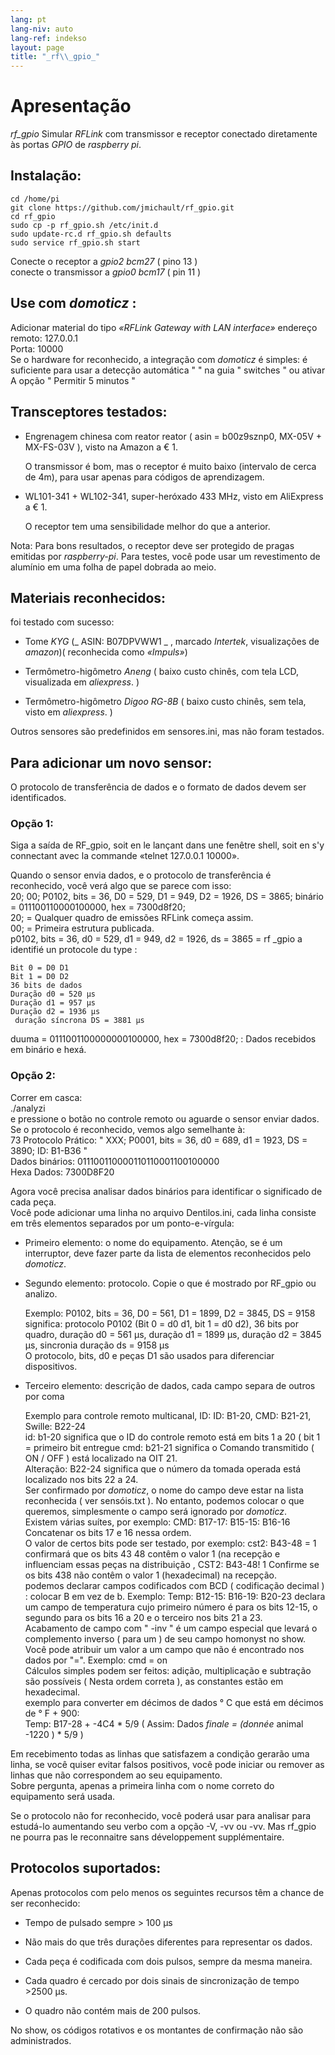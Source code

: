 ```yaml
---
lang: pt
lang-niv: auto
lang-ref: indekso
layout: page
title: "_rf\\_gpio_"
---
```


# Apresentação
 _rf\_gpio_   Simular   _RFLink_   com transmissor e receptor conectado diretamente às portas   _GPIO_   de   _raspberry pi_.  


## Instalação:

```
cd /home/pi
git clone https://github.com/jmichault/rf_gpio.git
cd rf_gpio  
sudo cp -p rf_gpio.sh /etc/init.d  
sudo update-rc.d rf_gpio.sh defaults  
sudo service rf_gpio.sh start  
```

Conecte o receptor a   _gpio2 bcm27_   (  pino 13  )    
 conecte o transmissor a   _gpio0 bcm17_   (  pin 11  )    

## Use com   _domoticz_ :
Adicionar material do tipo  _«RFLink Gateway with LAN interface»_ 
 	 endereço remoto: 127.0.0.1   
	 Porta: 10000    
 Se o hardware for reconhecido, a integração com   _domoticz_   é simples: é suficiente para usar a detecção automática  " " na guia  " switches " ou ativar A opção  " Permitir 5 minutos "    

## Transceptores testados:
* Engrenagem chinesa com reator reator  ( asin = b00z9sznp0, MX-05V + MX-FS-03V ), visto na Amazon a € 1.   


	O transmissor é bom, mas o receptor é muito baixo (intervalo de cerca de 4m), para usar apenas para códigos de aprendizagem.  
* WL101-341 + WL102-341, super-heróxado 433 MHz, visto em AliExpress a € 1.  


	 O receptor tem uma sensibilidade melhor do que a anterior.    
	
Nota: Para bons resultados, o receptor deve ser protegido de pragas emitidas por  _raspberry-pi_. Para testes, você pode usar um revestimento de alumínio em uma folha de papel dobrada ao meio. 

## Materiais reconhecidos:
foi testado com sucesso:   
* Tome   _KYG_   (_  ASIN: B07DPVWW1  _ , marcado   _Intertek_, visualizações de   _amazon_)(  reconhecida como   _«Impuls»_)    


* Termômetro-higômetro   _Aneng_   (   baixo custo chinês, com tela LCD, visualizada em   _aliexpress_.  )    


* Termômetro-higômetro   _Digoo RG-8B_   (   baixo custo chinês, sem tela, visto em   _aliexpress_.  )    



Outros sensores são predefinidos em sensores.ini, mas não foram testados.  

## Para adicionar um novo sensor:
O protocolo de transferência de dados e o formato de dados devem ser identificados.  
### Opção 1:
Siga a saída de RF_gpio, soit en le lançant dans une fenêtre shell, soit en s'y connectant avec la commande «telnet 127.0.0.1 10000».  
  
  
Quando o sensor envia dados, e o protocolo de transferência é reconhecido, você verá algo que se parece com isso:   
20; 00; P0102, bits = 36, D0 = 529, D1 = 949, D2 = 1926, DS = 3865; binário = 011100110000100000, hex = 7300d8f20;  
  20; = Qualquer quadro de emissões RFLink começa assim.  
    00; = Primeira estrutura publicada.    
 p0102, bits = 36, d0 = 529, d1 = 949, d2 = 1926, ds = 3865 = rf  _gpio a identifié un protocole du type :  
  
  
	Bit 0 = D0 D1  
	Bit 1 = D0 D2  
	36 bits de dados  
	Duração d0 = 520 μs  
	Duração d1 = 957 μs  
	Duração d2 = 1936 μs  
	 duração síncrona DS = 3881 μs    
 duuma = 0111001100000000100000, hex = 7300d8f20; : Dados recebidos em binário e hexá.   

### Opção 2:
Correr em casca:   
./analyzi  
e pressione o botão no controle remoto ou aguarde o sensor enviar dados. Se o protocolo é reconhecido, vemos algo semelhante à:   
   73 Protocolo Prático:   " XXX; P0001, bits = 36, d0 = 689, d1 = 1923, DS = 3890; ID: B1-B36  "    
 Dados binários: 011100110000110110001100100000    
 Hexa Dados: 7300D8F20    


Agora você precisa analisar dados binários para identificar o significado de cada peça.  
Você pode adicionar uma linha no arquivo Dentilos.ini, cada linha consiste em três elementos separados por um ponto-e-vírgula:   
* Primeiro elemento: o nome do equipamento. Atenção, se é um interruptor, deve fazer parte da lista de elementos reconhecidos pelo   _domoticz_.    


* Segundo elemento: protocolo. Copie o que é mostrado por RF_gpio ou analizo.  
    

    

	Exemplo: P0102, bits = 36, D0 = 561, D1 = 1899, D2 = 3845, DS = 9158  
		significa: protocolo P0102 (Bit 0 = d0 d1, bit 1 = d0 d2), 36 bits por quadro, duração d0 = 561 μs, duração d1 = 1899 μs, duração d2 = 3845 μs, sincronia duração ds = 9158 μs  
	 	 O protocolo, bits, d0 e peças D1 são usados para diferenciar dispositivos.   
* Terceiro elemento: descrição de dados, cada campo separa de outros por coma  


	Exemplo para controle remoto multicanal, ID: ID: B1-20, CMD: B21-21, Swille: B22-24  
	 	 id: b1-20 significa que o ID do controle remoto está em bits 1 a 20  ( bit 1 = primeiro bit entregue 
 	  	 cmd: b21-21 significa o Comando transmitido   (  ON / OFF  )   está localizado na OIT 21.    
 	  	 Alteração: B22-24 significa que o número da tomada operada está localizado nos bits 22 a 24.    
 	 Ser confirmado por   _domoticz_, o nome do campo deve estar na lista reconhecida   (  ver sensóis.txt  ). No entanto, podemos colocar o que queremos, simplesmente o campo será ignorado por   _domoticz_.    
 	 Existem várias suítes, por exemplo: CMD: B17-17: B15-15: B16-16 Concatenar os bits 17 e 16 nessa ordem.   
	O valor de certos bits pode ser testado, por exemplo: cst2: B43-48 = 1 confirmará que os bits 43 48 contêm o valor 1 (na recepção e influenciam essas peças na distribuição , CST2: B43-48! 1 Confirme se os bits 438 não contêm o valor 1 (hexadecimal) na recepção.  
	 podemos declarar campos codificados com BCD   (  codificação decimal  ) : colocar B em vez de b. Exemplo: Temp: B12-15: B16-19: B20-23 declara um campo de temperatura cujo primeiro número é para os bits 12-15, o segundo para os bits 16 a 20 e o terceiro nos bits 21 a 23.    
 	 Acabamento de campo com  " -inv " é um campo especial que levará o complemento inverso  ( para um )  de seu campo homonyst no show.   
	Você pode atribuir um valor a um campo que não é encontrado nos dados por "=". Exemplo: cmd = on  
	 Cálculos simples podem ser feitos: adição, multiplicação e subtração são possíveis   (  Nesta ordem correta  ), as constantes estão em hexadecimal.    
 	 	 exemplo para converter em décimos de dados ° C que está em décimos de ° F + 900:   
	  	 Temp: B17-28 + -4C4  *  5/9    (   Assim: Dados  _finale = (donnée_  animal -1220  )   *   5/9   )    

Em recebimento todas as linhas que satisfazem a condição gerarão uma linha, se você quiser evitar falsos positivos, você pode iniciar ou remover as linhas que não correspondem ao seu equipamento.  
Sobre pergunta, apenas a primeira linha com o nome correto do equipamento será usada.  
	
		
Se o protocolo não for reconhecido, você poderá usar para analisar para estudá-lo aumentando seu verbo com a opção -V, -vv ou -vv. Mas rf_gpio ne pourra pas le reconnaitre sans développement supplémentaire.  
  
  


## Protocolos suportados:

Apenas protocolos com pelo menos os seguintes recursos têm a chance de ser reconhecido:   
* Tempo de pulsado sempre > 100 μs  


* Não mais do que três durações diferentes para representar os dados.  


* Cada peça é codificada com dois pulsos, sempre da mesma maneira.  


* Cada quadro é cercado por dois sinais de sincronização de tempo >2500 μs.  


* O quadro não contém mais de 200 pulsos.  



No show, os códigos rotativos e os montantes de confirmação não são administrados.  
